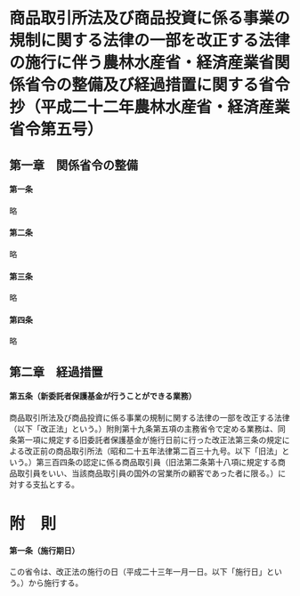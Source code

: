 # 商品取引所法及び商品投資に係る事業の規制に関する法律の一部を改正する法律の施行に伴う農林水産省・経済産業省関係省令の整備及び経過措置に関する省令　抄（平成二十二年農林水産省・経済産業省令第五号）
## 第一章　関係省令の整備
#### 第一条
略
#### 第二条
略
#### 第三条
略
#### 第四条
略
## 第二章　経過措置
#### 第五条（新委託者保護基金が行うことができる業務）
商品取引所法及び商品投資に係る事業の規制に関する法律の一部を改正する法律（以下「改正法」という。）附則第十九条第五項の主務省令で定める業務は、同条第一項に規定する旧委託者保護基金が施行日前に行った改正法第三条の規定による改正前の商品取引所法（昭和二十五年法律第二百三十九号。以下「旧法」という。）第三百四条の認定に係る商品取引員（旧法第二条第十八項に規定する商品取引員をいい、当該商品取引員の国外の営業所の顧客であった者に限る。）に対する支払とする。
# 附　則
#### 第一条（施行期日）
この省令は、改正法の施行の日（平成二十三年一月一日。以下「施行日」という。）から施行する。
